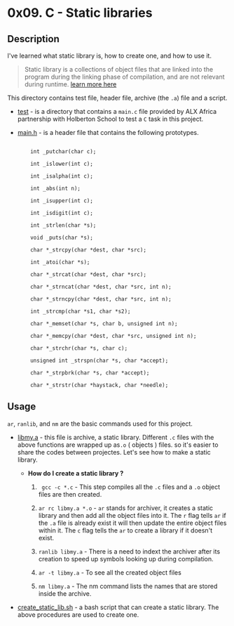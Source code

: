 # **0x09. C - Static libraries**

## **Description**

I've learned what static library is, how to create one, and how to use it.

>Static library is a collections of object files that are linked into the program during the linking phase of compilation, and are not relevant during runtime. [learn more here](https://docencia.ac.upc.edu/FIB/USO/Bibliografia/unix-c-libraries.html)





This directory contains test file, header file, archive (the `.a`) file and a script.



* [test](https://github.com/Bantamlak12/alx-low_level_programming/tree/master/0x09-static_libraries/test) - is a directory that contains a  `main.c` file provided by ALX Africa partnership with Holberton School to test a `C` task in this project.



* [main.h](https://github.com/Bantamlak12/alx-low_level_programming/blob/master/0x09-static_libraries/main.h) - is a header file that contains the following prototypes.



    ```

        int _putchar(char c);

        int _islower(int c);

        int _isalpha(int c);

        int _abs(int n);

        int _isupper(int c);

        int _isdigit(int c);

        int _strlen(char *s);

        void _puts(char *s);

        char *_strcpy(char *dest, char *src);

        int _atoi(char *s);

        char *_strcat(char *dest, char *src);

        char *_strncat(char *dest, char *src, int n);

        char *_strncpy(char *dest, char *src, int n);

        int _strcmp(char *s1, char *s2);

        char *_memset(char *s, char b, unsigned int n);

        char *_memcpy(char *dest, char *src, unsigned int n);

        char *_strchr(char *s, char c);

        unsigned int _strspn(char *s, char *accept);

        char *_strpbrk(char *s, char *accept);

        char *_strstr(char *haystack, char *needle);

    ```





## Usage



`ar`, `ranlib`, and `nm` are the basic commands used for this project.



* [libmy.a](https://github.com/Bantamlak12/alx-low_level_programming/blob/master/0x09-static_libraries/libmy.a) - this file is archive, a static library. Different `.c` files with the above functions are wrapped up as`.o` ( objects ) files. so it's easier to share the codes between projectes. Let's see how to make a static library.

    * **How do I create a static library ?**



        1. ` gcc -c *.c` - This step compiles all the `.c` files and a `.o` object files are then created.



        1. `ar rc libmy.a *.o` - `ar` stands for archiver, it creates a static library and then add all the object files into it. The `r` flag tells `ar` if the `.a` file is already exist it will then update the entire object files within it. The `c` flag tells the `ar` to create a library if it doesn't exist.



        1. `ranlib libmy.a` - There is a need to indext the archiver after its creation to speed up symbols looking up during compilation.

        1. `ar -t libmy.a` - To see all the created object files

        1. `nm libmy.a` - The nm command lists the names that are stored inside the archive.



* [create_static_lib.sh](https://github.com/Bantamlak12/alx-low_level_programming/blob/master/0x09-static_libraries/create_static_lib.sh) - a bash script that can create a static library. The above procedures are used to create one.
